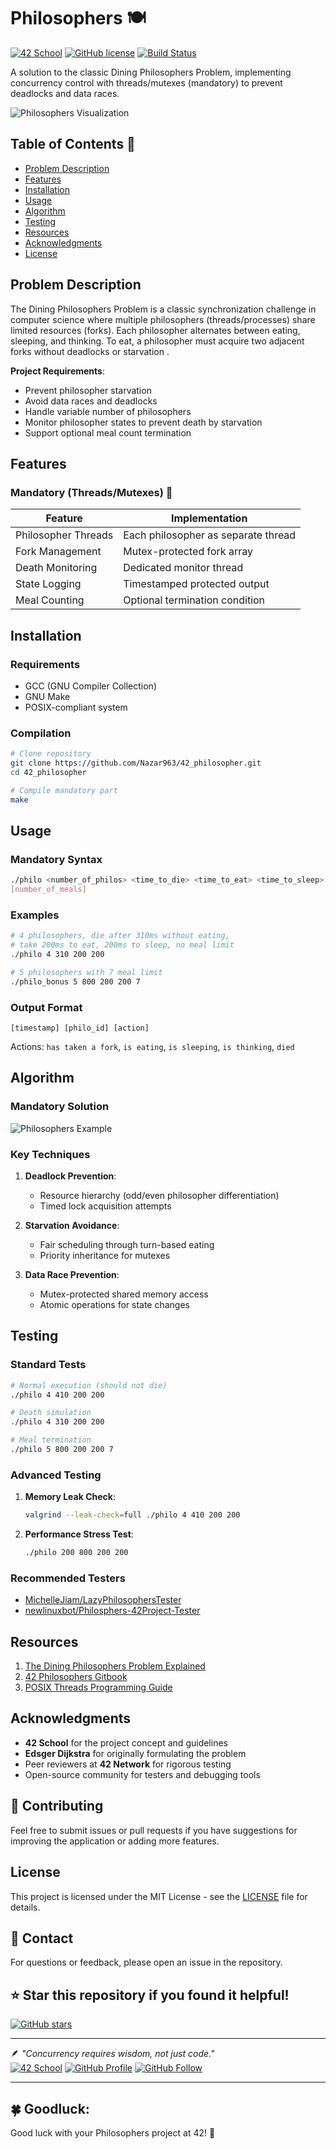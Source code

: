 # Philosophers 🍽️

[![42 School](https://img.shields.io/badge/42-School-blue)](https://42firenze.it/)
[![GitHub license](https://img.shields.io/github/license/Nazar963/42_philosopher)](https://github.com/Nazar963/42_philosopher/blob/main/LICENSE)
[![Build Status](https://img.shields.io/github/actions/workflow/status/Nazar963/42_philosopher/.github/workflows/build.yml?branch=main)](https://github.com/Nazar963/42_philosopher/actions)

A solution to the classic Dining Philosophers Problem, implementing concurrency control with threads/mutexes (mandatory) to prevent deadlocks and data races.

![Philosophers Visualization](https://raw.githubusercontent.com/Nazar963/42_philosopher/main/images/demo.gif)

## Table of Contents 📖
- [Problem Description](#problem-description)
- [Features](#features)
- [Installation](#installation)
- [Usage](#usage)
- [Algorithm](#algorithm)
- [Testing](#testing)
- [Resources](#resources)
- [Acknowledgments](#acknowledgments)
- [License](#license)

## Problem Description
The Dining Philosophers Problem is a classic synchronization challenge in computer science where multiple philosophers (threads/processes) share limited resources (forks). Each philosopher alternates between eating, sleeping, and thinking. To eat, a philosopher must acquire two adjacent forks without deadlocks or starvation .

**Project Requirements**:
- Prevent philosopher starvation
- Avoid data races and deadlocks
- Handle variable number of philosophers
- Monitor philosopher states to prevent death by starvation
- Support optional meal count termination

## Features

### Mandatory (Threads/Mutexes) 🔧
| Feature | Implementation |
|---------|----------------|
| Philosopher Threads | Each philosopher as separate thread |
| Fork Management | Mutex-protected fork array |
| Death Monitoring | Dedicated monitor thread |
| State Logging | Timestamped protected output |
| Meal Counting | Optional termination condition |


## Installation

### Requirements
- GCC (GNU Compiler Collection)
- GNU Make
- POSIX-compliant system

### Compilation
```bash
# Clone repository
git clone https://github.com/Nazar963/42_philosopher.git
cd 42_philosopher

# Compile mandatory part
make
```

## Usage

### Mandatory Syntax
```bash
./philo <number_of_philos> <time_to_die> <time_to_eat> <time_to_sleep> \
[number_of_meals]
```

### Examples
```bash
# 4 philosophers, die after 310ms without eating, 
# take 200ms to eat, 200ms to sleep, no meal limit
./philo 4 310 200 200

# 5 philosophers with 7 meal limit
./philo_bonus 5 800 200 200 7
```

### Output Format
```
[timestamp] [philo_id] [action]
```
Actions: `has taken a fork`, `is eating`, `is sleeping`, `is thinking`, `died`

## Algorithm

### Mandatory Solution
![Philosophers Example](https://raw.githubusercontent.com/Nazar963/42_Philosopher/main/images/graph.png)

### Key Techniques
1. **Deadlock Prevention**:  
   - Resource hierarchy (odd/even philosopher differentiation)
   - Timed lock acquisition attempts

2. **Starvation Avoidance**:  
   - Fair scheduling through turn-based eating
   - Priority inheritance for mutexes

3. **Data Race Prevention**:  
   - Mutex-protected shared memory access
   - Atomic operations for state changes 

## Testing

### Standard Tests
```bash
# Normal execution (should not die)
./philo 4 410 200 200

# Death simulation
./philo 4 310 200 200

# Meal termination
./philo 5 800 200 200 7
```

### Advanced Testing

1. **Memory Leak Check**:  
   ```bash
   valgrind --leak-check=full ./philo 4 410 200 200
   ```

2. **Performance Stress Test**:  
   ```bash
   ./philo 200 800 200 200
   ```

### Recommended Testers
- [MichelleJiam/LazyPhilosophersTester](https://github.com/MichelleJiam/LazyPhilosophersTester)
- [newlinuxbot/Philosphers-42Project-Tester](https://github.com/newlinuxbot/Philosphers-42Project-Tester)

## Resources
1. [The Dining Philosophers Problem Explained](https://medium.com/@ruinadd/philosophers-42-guide-the-dining-philosophers-problem-893a24bc0fe2) 
2. [42 Philosophers Gitbook](https://42-cursus.gitbook.io/guide) 
3. [POSIX Threads Programming Guide](https://hpc-tutorials.llnl.gov/posix/)

## Acknowledgments
- **42 School** for the project concept and guidelines
- **Edsger Dijkstra** for originally formulating the problem
- Peer reviewers at **42 Network** for rigorous testing
- Open-source community for testers and debugging tools

## 🤝 Contributing
Feel free to submit issues or pull requests if you have suggestions for improving the application or adding more features.

## License
This project is licensed under the MIT License - see the [LICENSE](LICENSE) file for details.

## 📧 Contact
For questions or feedback, please open an issue in the repository.

## ⭐ Star this repository if you found it helpful!
[![GitHub stars](https://img.shields.io/github/stars/Nazar963/42_philosopher?style=social)](https://github.com/Nazar963/42_philosopher/stargazers)

---

🪶 *"Concurrency requires wisdom, not just code."*  
[![42 School](https://img.shields.io/badge/42-profile-blue)](https://profile-v3.intra.42.fr/users/naal-jen)
[![GitHub Profile](https://img.shields.io/badge/GitHub-Nazar963-lightgrey)](https://github.com/Nazar963)
[![GitHub Follow](https://img.shields.io/github/followers/Nazar963?style=social)](https://github.com/Nazar963)

---
## 🍀 Goodluck:
Good luck with your Philosophers project at 42! 🚀
